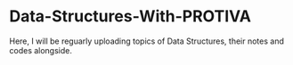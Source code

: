 # Data-Structures-With-PROTIVA
Here, I will be reguarly uploading topics of Data Structures, their notes and codes alongside.
